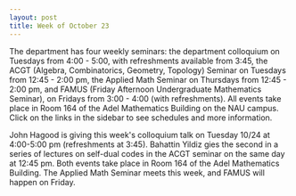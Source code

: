 ```yaml
---
layout: post
title: Week of October 23
---
```


The department has four weekly seminars: the department colloquium on Tuesdays from 4:00 - 5:00, with refreshments available from 3:45, the ACGT (Algebra, Combinatorics, Geometry, Topology) Seminar on Tuesdays from 12:45 - 2:00 pm, the Applied Math Seminar on Thursdays from 12:45 - 2:00 pm, and FAMUS (Friday Afternoon Undergraduate Mathematics Seminar), on Fridays from 3:00 - 4:00 (with refreshments). All events take place in Room 164 of the Adel Mathematics Building on the NAU campus. Click on the links in the sidebar to see schedules and more information.

John Hagood is giving this week's colloquium talk on Tuesday 10/24 at 4:00-5:00 pm (refreshments at 3:45). Bahattin Yildiz gies the second in a series of lectures on self-dual codes in the ACGT seminar on the same day at 12:45 pm. Both events take place in Room 164 of the Adel Mathematics Building. The Applied Math Seminar meets this week, and FAMUS will happen on Friday.  
